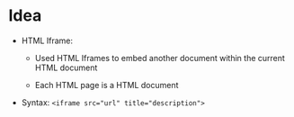 # Idea

+ HTML Iframe:

  + Used HTML Iframes to embed another document within the current HTML document

  + Each HTML page is a HTML document
+ Syntax:
  `<iframe src="url" title="description">`

